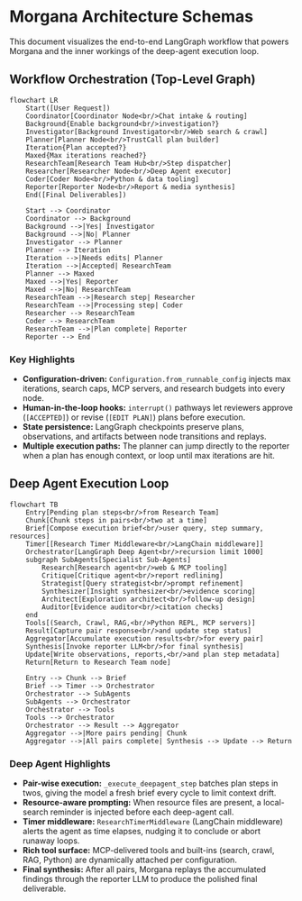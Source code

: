 # Morgana Architecture Schemas

This document visualizes the end-to-end LangGraph workflow that powers Morgana and the inner workings of the deep-agent execution loop.

## Workflow Orchestration (Top-Level Graph)

```mermaid
flowchart LR
    Start([User Request])
    Coordinator[Coordinator Node<br/>Chat intake & routing]
    Background{Enable background<br/>investigation?}
    Investigator[Background Investigator<br/>Web search & crawl]
    Planner[Planner Node<br/>TrustCall plan builder]
    Iteration{Plan accepted?}
    Maxed{Max iterations reached?}
    ResearchTeam[Research Team Hub<br/>Step dispatcher]
    Researcher[Researcher Node<br/>Deep Agent executor]
    Coder[Coder Node<br/>Python & data tooling]
    Reporter[Reporter Node<br/>Report & media synthesis]
    End([Final Deliverables])

    Start --> Coordinator
    Coordinator --> Background
    Background -->|Yes| Investigator
    Background -->|No| Planner
    Investigator --> Planner
    Planner --> Iteration
    Iteration -->|Needs edits| Planner
    Iteration -->|Accepted| ResearchTeam
    Planner --> Maxed
    Maxed -->|Yes| Reporter
    Maxed -->|No| ResearchTeam
    ResearchTeam -->|Research step| Researcher
    ResearchTeam -->|Processing step| Coder
    Researcher --> ResearchTeam
    Coder --> ResearchTeam
    ResearchTeam -->|Plan complete| Reporter
    Reporter --> End
```

### Key Highlights

- **Configuration-driven:** `Configuration.from_runnable_config` injects max iterations, search caps, MCP servers, and research budgets into every node.
- **Human-in-the-loop hooks:** `interrupt()` pathways let reviewers approve (`[ACCEPTED]`) or revise (`[EDIT PLAN]`) plans before execution.
- **State persistence:** LangGraph checkpoints preserve plans, observations, and artifacts between node transitions and replays.
- **Multiple execution paths:** The planner can jump directly to the reporter when a plan has enough context, or loop until max iterations are hit.

## Deep Agent Execution Loop

```mermaid
flowchart TB
    Entry[Pending plan steps<br/>from Research Team]
    Chunk[Chunk steps in pairs<br/>two at a time]
    Brief[Compose execution brief<br/>user query, step summary, resources]
    Timer[[Research Timer Middleware<br/>LangChain middleware]]
    Orchestrator[LangGraph Deep Agent<br/>recursion limit 1000]
    subgraph SubAgents[Specialist Sub-Agents]
        Research[Research agent<br/>web & MCP tooling]
        Critique[Critique agent<br/>report redlining]
        Strategist[Query strategist<br/>prompt refinement]
        Synthesizer[Insight synthesizer<br/>evidence scoring]
        Architect[Exploration architect<br/>follow-up design]
        Auditor[Evidence auditor<br/>citation checks]
    end
    Tools[(Search, Crawl, RAG,<br/>Python REPL, MCP servers)]
    Result[Capture pair response<br/>and update step status]
    Aggregator[Accumulate execution results<br/>for every pair]
    Synthesis[Invoke reporter LLM<br/>for final synthesis]
    Update[Write observations, reports,<br/>and plan step metadata]
    Return[Return to Research Team node]

    Entry --> Chunk --> Brief
    Brief --> Timer --> Orchestrator
    Orchestrator --> SubAgents
    SubAgents --> Orchestrator
    Orchestrator --> Tools
    Tools --> Orchestrator
    Orchestrator --> Result --> Aggregator
    Aggregator -->|More pairs pending| Chunk
    Aggregator -->|All pairs complete| Synthesis --> Update --> Return
```

### Deep Agent Highlights

- **Pair-wise execution:** `_execute_deepagent_step` batches plan steps in twos, giving the model a fresh brief every cycle to limit context drift.
- **Resource-aware prompting:** When resource files are present, a local-search reminder is injected before each deep-agent call.
- **Timer middleware:** `ResearchTimerMiddleware` (LangChain middleware) alerts the agent as time elapses, nudging it to conclude or abort runaway loops.
- **Rich tool surface:** MCP-delivered tools and built-ins (search, crawl, RAG, Python) are dynamically attached per configuration.
- **Final synthesis:** After all pairs, Morgana replays the accumulated findings through the reporter LLM to produce the polished final deliverable.
